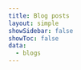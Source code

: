 ```yaml
---
title: Blog posts
layout: simple
showSidebar: false
showToc: false
data:
  - blogs
---
```


<BlogsList blogs={blogs}/>

